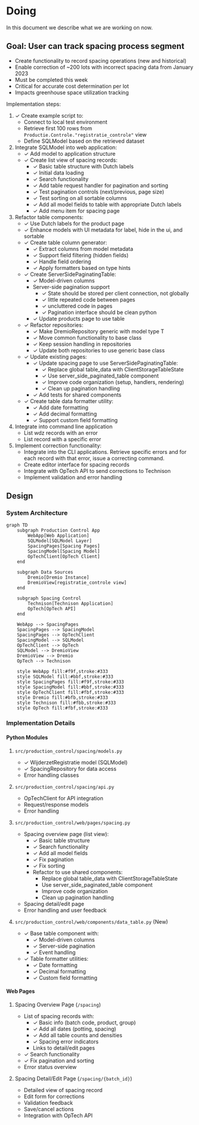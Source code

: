 # Doing

In this document we describe what we are working on now.

## Goal: User can track spacing process segment

- Create functionality to record spacing operations (new and historical)
- Enable correction of ~200 lots with incorrect spacing data from January 2023
- Must be completed this week
- Critical for accurate cost determination per lot
- Impacts greenhouse space utilization tracking

Implementation steps:

1. ✓ Create example script to:
   - Connect to local test environment
   - Retrieve first 100 rows from `Productie.Controle."registratie_controle"` view
   - Define SQLModel based on the retrieved dataset
1. Integrate SQLModel into web application:
   - ✓ Add model to application structure
   - ✓ Create list view of spacing records:
     - ✓ Basic table structure with Dutch labels
     - ✓ Initial data loading
     - ✓ Search functionality
     - ✓ Add table request handler for pagination and sorting
     - ✓ Test pagination controls (next/previous, page size)
     - ✓ Test sorting on all sortable columns
     - ✓ Add all model fields to table with appropriate Dutch labels
     - ✓ Add menu item for spacing page
1. Refactor table components:
   - ✓ Use Dutch labels for the product page
   - ✓ Enhance models with UI metadata for label, hide in the ui, and sortable
   - ✓ Create table column generator:
     - ✓ Extract columns from model metadata
     - ✓ Support field filtering (hidden fields)
     - ✓ Handle field ordering
     - ✓ Apply formatters based on type hints
   - ✓ Create ServerSidePaginatingTable:
     - ✓ Model-driven columns
     - Server-side pagination support
       - ✓ State should be stored per client connection, not globally
       - ✓ little repeated code between pages
       - ✓ uncluttered code in pages
       - ✓ Pagination interface should be clean python
     - ✓ Update products page to use table
   - ✓ Refactor repositories:
     - ✓ Make DremioRepository generic with model type T
     - ✓ Move common functionality to base class
     - ✓ Keep session handling in repositories
     - ✓ Update both repositories to use generic base class
   - ✓ Update existing pages:
     - ✓ Update spacing page to use ServerSidePaginatingTable:
       - ✓ Replace global table_data with ClientStorageTableState
       - ✓ Use server_side_paginated_table component
       - ✓ Improve code organization (setup, handlers, rendering)
       - ✓ Clean up pagination handling
     - ✓ Add tests for shared components
   - ✓ Create table data formatter utility:
     - ✓ Add date formatting
     - ✓ Add decimal formatting
     - ✓ Support custom field formatting
1. Integrate into command line application
   - List wdz records with an error
   - List record with a specific error
1. Implement correction functionality:
   - Integrate into the CLI applications. Retrieve specific errors and for each record with that error, issue a correcting command.
   - Create editor interface for spacing records
   - Integrate with OpTech API to send corrections to Technison
   - Implement validation and error handling

## Design

### System Architecture

```mermaid
graph TD
    subgraph Production Control App
        WebApp[Web Application]
        SQLModel[SQLModel Layer]
        SpacingPages[Spacing Pages]
        SpacingModel[Spacing Model]
        OpTechClient[OpTech Client]
    end
    
    subgraph Data Sources
        Dremio[Dremio Instance]
        DremioView[registratie_controle view]
    end
    
    subgraph Spacing Control
        Technison[Technison Application]
        OpTech[OpTech API]
    end

    WebApp --> SpacingPages
    SpacingPages --> SpacingModel
    SpacingPages --> OpTechClient
    SpacingModel --> SQLModel
    OpTechClient --> OpTech
    SQLModel --> DremioView
    DremioView --> Dremio
    OpTech --> Technison

    style WebApp fill:#f9f,stroke:#333
    style SQLModel fill:#bbf,stroke:#333
    style SpacingPages fill:#f9f,stroke:#333
    style SpacingModel fill:#bbf,stroke:#333
    style OpTechClient fill:#fbf,stroke:#333
    style Dremio fill:#bfb,stroke:#333
    style Technison fill:#fbb,stroke:#333
    style OpTech fill:#fbf,stroke:#333
```

### Implementation Details

#### Python Modules

1. `src/production_control/spacing/models.py`
   - ✓ WijderzetRegistratie model (SQLModel)
   - ✓ SpacingRepository for data access
   - Error handling classes

2. `src/production_control/spacing/api.py`
   - OpTechClient for API integration
   - Request/response models
   - Error handling

3. `src/production_control/web/pages/spacing.py`
   - Spacing overview page (list view):
     - ✓ Basic table structure
     - ✓ Search functionality
     - ✓ Add all model fields
     - ✓ Fix pagination
     - ✓ Fix sorting
     - Refactor to use shared components:
       - Replace global table_data with ClientStorageTableState
       - Use server_side_paginated_table component
       - Improve code organization
       - Clean up pagination handling
   - Spacing detail/edit page
   - Error handling and user feedback

4. `src/production_control/web/components/data_table.py` (New)
   - ✓ Base table component with:
     - ✓ Model-driven columns
     - ✓ Server-side pagination
     - ✓ Event handling
   - ✓ Table formatter utilities:
     - ✓ Date formatting
     - ✓ Decimal formatting
     - ✓ Custom field formatting

#### Web Pages

1. Spacing Overview Page (`/spacing`)
   - List of spacing records with:
     - ✓ Basic info (batch code, product, group)
     - ✓ Add all dates (potting, spacing)
     - ✓ Add all table counts and densities
     - ✓ Spacing error indicators
     - Links to detail/edit pages
   - ✓ Search functionality
   - ✓ Fix pagination and sorting
   - Error status overview

2. Spacing Detail/Edit Page (`/spacing/{batch_id}`)
   - Detailed view of spacing record
   - Edit form for corrections
   - Validation feedback
   - Save/cancel actions
   - Integration with OpTech API

